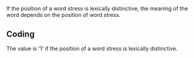 # [](ParameterTable?__template__=property.md&property=Name#cldf:UT123)

If the position of a word stress is lexically distinctive, the meaning of the word depends on the position of word stress.

[](ExampleTable?example_id=1&with_internal_ref_link#cldf:UT123-1)

## Coding

The value is '1' if the position of a word stress is lexically distinctive.
